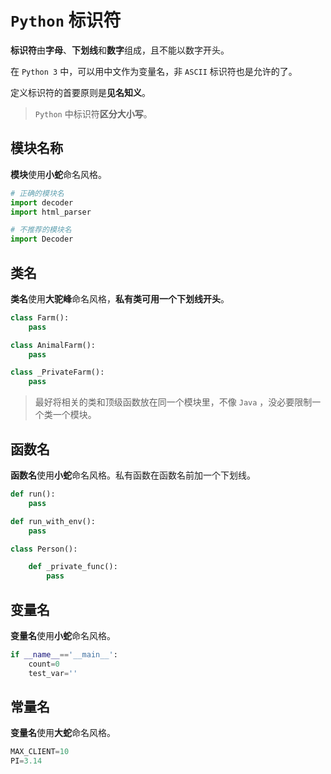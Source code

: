 # `Python` 标识符

**标识符**由**字母**、**下划线**和**数字**组成，且不能以数字开头。

在 `Python 3` 中，可以用中文作为变量名，非 `ASCII` 标识符也是允许的了。

定义标识符的首要原则是**见名知义**。

> `Python` 中标识符**区分大小写**。

## 模块名称

**模块**使用**小蛇**命名风格。

``` python
# 正确的模块名
import decoder
import html_parser

# 不推荐的模块名
import Decoder
```

## 类名

**类名**使用**大驼峰**命名风格，**私有类可用一个下划线开头**。

``` python
class Farm():
    pass

class AnimalFarm():
    pass

class _PrivateFarm():
    pass
```

> 最好将相关的类和顶级函数放在同一个模块里，不像 `Java` ，没必要限制一个类一个模块。

## 函数名

**函数名**使用**小蛇**命名风格。私有函数在函数名前加一个下划线。

``` python
def run():
    pass

def run_with_env():
    pass

class Person():

    def _private_func():
        pass
```

## 变量名

**变量名**使用**小蛇**命名风格。

``` python
if __name__=='__main__':
    count=0
    test_var=''
```

## 常量名

**变量名**使用**大蛇**命名风格。

``` python
MAX_CLIENT=10
PI=3.14
```
